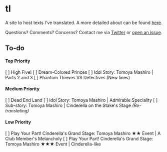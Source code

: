 # tl

A site to host texts I've translated. A more detailed about can be found [here](https://watatomo.github.io/tl/about).

Questions? Comments? Concerns? Contact me via [Twitter](https://twitter.com/riamuyumemi) or [open an issue](https://github.com/watatomo/tl/issues).

## To-do

#### Top Priority
[ ] High Five!
[ ] Dream-Colored Princes
[ ] Idol Story: Tomoya Mashiro | Parts 2 and 3
[ ] Phantom Thieves VS Detectives (New lines)

#### Medium Priority
[ ] Dead End Land
[ ] Idol Story: Tomoya Mashiro | Admirable Speciality
[ ] Sub-story: Tomoya Mashiro | Cinderella on the Stake's Stage *(Re-translating)*

#### Low Priority
[ ] Play Your Part! Cinderella's Grand Stage: Tomoya Mashiro ★★ Event | A Club Member's Melancholy
[ ] Play Your Part! Cinderella's Grand Stage: Tomoya Mashiro ★★★ Event | Cinderella-like
